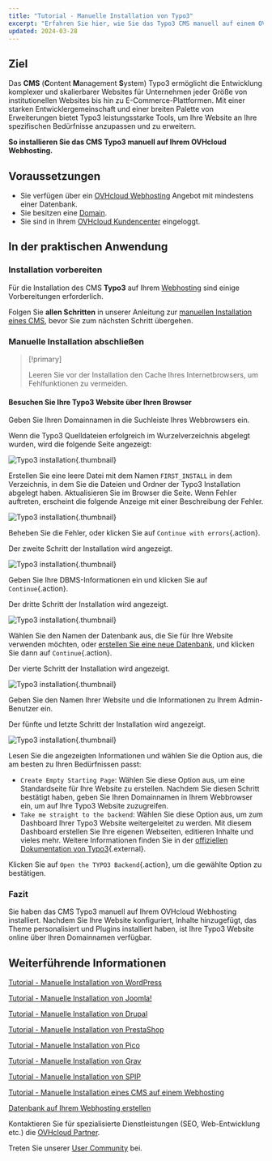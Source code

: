 ```yaml
---
title: "Tutorial - Manuelle Installation von Typo3"
excerpt: "Erfahren Sie hier, wie Sie das Typo3 CMS manuell auf einem OVHcloud Webhosting installieren"
updated: 2024-03-28
---
```


## Ziel

Das **CMS** (**C**ontent **M**anagement **S**ystem) Typo3 ermöglicht die Entwicklung komplexer und skalierbarer Websites für Unternehmen jeder Größe von institutionellen Websites bis hin zu E-Commerce-Plattformen. Mit einer starken Entwicklergemeinschaft und einer breiten Palette von Erweiterungen bietet Typo3 leistungsstarke Tools, um Ihre Website an Ihre spezifischen Bedürfnisse anzupassen und zu erweitern.

**So installieren Sie das CMS Typo3 manuell auf Ihrem OVHcloud Webhosting.**

## Voraussetzungen

- Sie verfügen über ein [OVHcloud Webhosting](/links/web/hosting) Angebot mit mindestens einer Datenbank.
- Sie besitzen eine [Domain](/links/web/domains).
- Sie sind in Ihrem [OVHcloud Kundencenter](/links/manager) eingeloggt.

## In der praktischen Anwendung

### Installation vorbereiten

Für die Installation des CMS **Typo3** auf Ihrem [Webhosting](/links/web/hosting) sind einige Vorbereitungen erforderlich.

Folgen Sie **allen Schritten** in unserer Anleitung zur [manuellen Installation eines CMS](/pages/web_cloud/web_hosting/cms_manual_installation), bevor Sie zum nächsten Schritt übergehen.

### Manuelle Installation abschließen

> [!primary]
>
> Leeren Sie vor der Installation den Cache Ihres Internetbrowsers, um Fehlfunktionen zu vermeiden.
>

#### Besuchen Sie Ihre Typo3 Website über Ihren Browser

Geben Sie Ihren Domainnamen in die Suchleiste Ihres Webbrowsers ein.

Wenn die Typo3 Quelldateien erfolgreich im Wurzelverzeichnis abgelegt wurden, wird die folgende Seite angezeigt:

![Typo3 installation](/pages/assets/screens/other/cms/typo3/install_step_one.png){.thumbnail}

Erstellen Sie eine leere Datei mit dem Namen `FIRST_INSTALL` in dem Verzeichnis, in dem Sie die Dateien und Ordner der Typo3 Installation abgelegt haben. Aktualisieren Sie im Browser die Seite. Wenn Fehler auftreten, erscheint die folgende Anzeige mit einer Beschreibung der Fehler.

![Typo3 installation](/pages/assets/screens/other/cms/typo3/install_step_2_error.png){.thumbnail}

Beheben Sie die Fehler, oder klicken Sie auf `Continue with errors`{.action}.

Der zweite Schritt der Installation wird angezeigt.

![Typo3 installation](/pages/assets/screens/other/cms/typo3/install_step_2.png){.thumbnail}

Geben Sie Ihre DBMS-Informationen ein und klicken Sie auf `Continue`{.action}.

Der dritte Schritt der Installation wird angezeigt.

![Typo3 installation](/pages/assets/screens/other/cms/typo3/install_step_3.png){.thumbnail}

Wählen Sie den Namen der Datenbank aus, die Sie für Ihre Website verwenden möchten, oder [erstellen Sie eine neue Datenbank](/pages/web_cloud/web_hosting/sql_create_database), und klicken Sie dann auf `Continue`{.action}.

Der vierte Schritt der Installation wird angezeigt.

![Typo3 installation](/pages/assets/screens/other/cms/typo3/install_step_4.png){.thumbnail}

Geben Sie den Namen Ihrer Website und die Informationen zu Ihrem Admin-Benutzer ein.

Der fünfte und letzte Schritt der Installation wird angezeigt.

![Typo3 installation](/pages/assets/screens/other/cms/typo3/install_step_5.png){.thumbnail}

Lesen Sie die angezeigten Informationen und wählen Sie die Option aus, die am besten zu Ihren Bedürfnissen passt:

- `Create Empty Starting Page`: Wählen Sie diese Option aus, um eine Standardseite für Ihre Website zu erstellen. Nachdem Sie diesen Schritt bestätigt haben, geben Sie Ihren Domainnamen in Ihrem Webbrowser ein, um auf Ihre Typo3 Website zuzugreifen.
- `Take me straight to the backend`: Wählen Sie diese Option aus, um zum Dashboard Ihrer Typo3 Website weitergeleitet zu werden. Mit diesem Dashboard erstellen Sie Ihre eigenen Webseiten, editieren Inhalte und vieles mehr. Weitere Informationen finden Sie in der [offiziellen Dokumentation von Typo3](https://docs.typo3.org/Home/GettingStarted.html){.external}.

Klicken Sie auf `Open the TYPO3 Backend`{.action}, um die gewählte Option zu bestätigen.

### Fazit

Sie haben das CMS Typo3 manuell auf Ihrem OVHcloud Webhosting installiert. Nachdem Sie Ihre Website konfiguriert, Inhalte hinzugefügt, das Theme personalisiert und Plugins installiert haben, ist Ihre Typo3 Website online über Ihren Domainnamen verfügbar.

## Weiterführende Informationen <a name="go-further"></a>

[Tutorial - Manuelle Installation von WordPress](/pages/web_cloud/web_hosting/cms_manual_installation_wordpress)

[Tutorial - Manuelle Installation von Joomla!](/pages/web_cloud/web_hosting/cms_manual_installation_joomla)

[Tutorial - Manuelle Installation von Drupal](/pages/web_cloud/web_hosting/cms_manual_installation_drupal)

[Tutorial - Manuelle Installation von PrestaShop](/pages/web_cloud/web_hosting/cms_manual_installation_prestashop)

[Tutorial - Manuelle Installation von Pico](/pages/web_cloud/web_hosting/cms_manual_installation_pico)

[Tutorial - Manuelle Installation von Grav](/pages/web_cloud/web_hosting/cms_manual_installation_grav)

[Tutorial - Manuelle Installation von SPIP](/pages/web_cloud/web_hosting/cms_manual_installation_spip)

[Tutorial - Manuelle Installation eines CMS auf einem Webhosting](/pages/web_cloud/web_hosting/cms_manual_installation)

[Datenbank auf Ihrem Webhosting erstellen](/pages/web_cloud/web_hosting/sql_create_database)
 
Kontaktieren Sie für spezialisierte Dienstleistungen (SEO, Web-Entwicklung etc.) die [OVHcloud Partner](/links/partner).
 
Treten Sie unserer [User Community](/links/community) bei.
